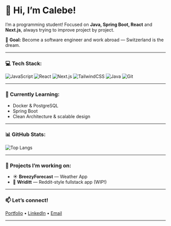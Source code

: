 # 👋 Hi, I’m Calebe!

I’m a programming student! Focused on **Java, Spring Boot, React** and **Next.js**, always trying to improve project by project.

🚀 **Goal:** Become a software engineer and work abroad — Switzerland is the dream.

---

### 💻 Tech Stack:

![JavaScript](https://img.shields.io/badge/JavaScript-323330?style=for-the-badge&logo=javascript&logoColor=F7DF1E)
![React](https://img.shields.io/badge/React-%2320232a.svg?style=for-the-badge&logo=react&logoColor=61DAFB)
![Next.js](https://img.shields.io/badge/Next.js-000000?style=for-the-badge&logo=nextdotjs&logoColor=white)
![TailwindCSS](https://img.shields.io/badge/TailwindCSS-%2338B2AC.svg?style=for-the-badge&logo=tailwind-css&logoColor=white)
![Java](https://img.shields.io/badge/Java-%23007396.svg?style=for-the-badge&logo=java&logoColor=white)
![Git](https://img.shields.io/badge/Git-F05032?style=for-the-badge&logo=git&logoColor=white)

---

### 🧰 Currently Learning:
- Docker & PostgreSQL  
- Spring Boot  
- Clean Architecture & scalable design  

---

### 📊 GitHub Stats:

![Top Langs](https://github-readme-stats.vercel.app/api/top-langs/?username=Kleb-0&layout=compact&theme=radical)

---

### 🌱 Projects I’m working on:
- ☀️ **BreezyForecast** — Weather App  
- 💬 **Wriditt** — Reddit-style fullstack app (WIP!)

---

### 📫 Let’s connect!
[Portfolio](https://calebe.vercel.app) • [LinkedIn](https://www.linkedin.com/in/calebe-hillesheim-lamb-5a86792a5/) • [Email](mailto:@calebehillesheimlamb@gmail.com)

---
